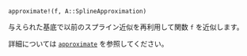 ```
approximate!(f, A::SplineApproximation)
```

与えられた基底で以前のスプライン近似を再利用して関数 `f` を近似します。

詳細については [`approximate`](@ref) を参照してください。
